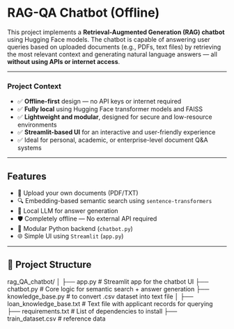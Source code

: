 # RAG-QA Chatbot (Offline)

This project implements a **Retrieval-Augmented Generation (RAG) chatbot** using Hugging Face models. The chatbot is capable of answering user queries based on uploaded documents (e.g., PDFs, text files) by retrieving the most relevant context and generating natural language answers — all **without using APIs or internet access**.

---

### Project Context 

- ✅ **Offline-first** design — no API keys or internet required
- ✅ **Fully local** using Hugging Face transformer models and FAISS
- ✅ **Lightweight and modular**, designed for secure and low-resource environments
- ✅ **Streamlit-based UI** for an interactive and user-friendly experience
- ✅ Ideal for personal, academic, or enterprise-level document Q&A systems

---

## Features

- 📄 Upload your own documents (PDF/TXT)
- 🔍 Embedding-based semantic search using `sentence-transformers`
- 🧠 Local LLM for answer generation
- 🛡️ Completely offline — No external API required
- 🔧 Modular Python backend (`chatbot.py`)
- 🌐 Simple UI using `Streamlit` (`app.py`)

---

## 📁 Project Structure

rag_QA_chatbot/
│
├── app.py                      # Streamlit app for the chatbot UI
├── chatbot.py                  # Core logic for semantic search + answer generation
├── knowledge_base.py           # to convert .csv dataset into text file
│
├── loan_knowledge_base.txt     # Text file with applicant records for querying
├── requirements.txt            # List of dependencies to install
├── train_dataset.csv           # reference data


